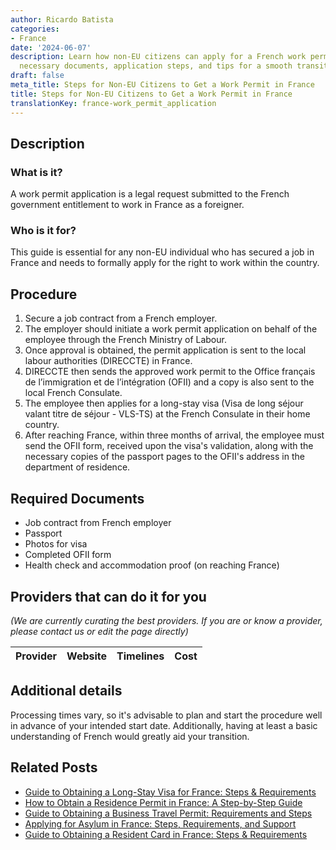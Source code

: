 ```yaml
---
author: Ricardo Batista
categories:
- France
date: '2024-06-07'
description: Learn how non-EU citizens can apply for a French work permit, including
  necessary documents, application steps, and tips for a smooth transition.
draft: false
meta_title: Steps for Non-EU Citizens to Get a Work Permit in France
title: Steps for Non-EU Citizens to Get a Work Permit in France
translationKey: france-work_permit_application
---
```


## Description
### What is it?
A work permit application is a legal request submitted to the French government entitlement to work in France as a foreigner. 

### Who is it for?
This guide is essential for any non-EU individual who has secured a job in France and needs to formally apply for the right to work within the country.

## Procedure
1. Secure a job contract from a French employer.
2. The employer should initiate a work permit application on behalf of the employee through the French Ministry of Labour. 
3. Once approval is obtained, the permit application is sent to the local labour authorities (DIRECCTE) in France.
4. DIRECCTE then sends the approved work permit to the Office français de l’immigration et de l’intégration (OFII) and a copy is also sent to the local French Consulate.
5. The employee then applies for a long-stay visa (Visa de long séjour valant titre de séjour - VLS-TS) at the French Consulate in their home country.
6. After reaching France, within three months of arrival, the employee must send the OFII form, received upon the visa's validation, along with the necessary copies of the passport pages to the OFII's address in the department of residence. 

## Required Documents
- Job contract from French employer
- Passport
- Photos for visa
- Completed OFII form
- Health check and accommodation proof (on reaching France)

## Providers that can do it for you

_(We are currently curating the best providers. If you are or know a provider, please contact us or edit the page directly)_

| Provider        |     Website     |     Timelines    |       Cost      |
| --------------- | --------------- |  :-------------: | :-------------: |

## Additional details
Processing times vary, so it's advisable to plan and start the procedure well in advance of your intended start date. Additionally, having at least a basic understanding of French would greatly aid your transition.


## Related Posts

- [Guide to Obtaining a Long-Stay Visa for France: Steps & Requirements](https://tramitit.com/guides/france/visa_application/)
- [How to Obtain a Residence Permit in France: A Step-by-Step Guide](https://tramitit.com/guides/france/residence_permit_application/)
- [Guide to Obtaining a Business Travel Permit: Requirements and Steps](https://tramitit.com/guides/france/business_travel_permit_application/)
- [Applying for Asylum in France: Steps, Requirements, and Support](https://tramitit.com/guides/france/asylum_application/)
- [Guide to Obtaining a Resident Card in France: Steps & Requirements](https://tramitit.com/guides/france/resident_card_application/)